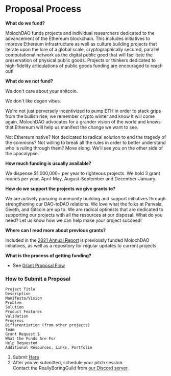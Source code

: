 # Proposal Process

**What do we fund?**

MolochDAO funds projects and individual researchers dedicated to the advancement of the Ethereum blockchain. This includes initiatives to improve Ethereum infrastructure as well as culture building projects that iterate upon the lore of a global scale, cryptographically secured, parallel computational network as the digital public good that will facilitate the preservation of physical public goods. Projects or thinkers dedicated to high-fidelity articulations of public goods funding are encouraged to reach out!

**What do we not fund?**

We don't care about your shitcoin.&#x20;

We don't like degen vibes.&#x20;

We're not just perversely incentivized to pump ETH in order to stack grips from the bullish rise; we remember crypto winter and know it will come again. MolochDAO advocates for a grander vision of the world and knows that Ethereum will help us manifest the change we want to see.&#x20;

Not Ethereum native? Not dedicated to radical solution to end the tragedy of the commons? Not willing to break all the rules in order to better understand who is ruling through them? Move along. We'll see you on the other side of the apocalypse.

**How much funding is usually available?**

We dispense $1,000,000+ per year to righteous projects. We hold 3 grant rounds per year, April-May, August-September and December-January.

**How do we support the projects we give grants to?**

We are actively pursuing community building and support initiatives through strengthening our DAO-toDAO relations. We love what the folks at Panvala, Giveth, and Gitcoin are up to. We are radical optimists that are dedicated to supporting our projects with all the resources at our disposal. What do you need? Let us know how we can help make your project succeed!

**Where can I read more about previous grants?**

Included in the [2021 Annual Report](https://molochdao.com/annual-report/) is previously funded MolochDAO initiatives, as well as a repository for regular updates to current projects.

**What is the process of getting funding?**

* See [Grant Proposal Flow](https://github.com/BorrowLucid/handbook/blob/main/grant-pipeline-procedures/how-and-when-to-put-a-proposal-on-chain/grant-proposal-flow.md)

### How to Submit a Proposal

```
Project Title
Description
Manifesto/Vision
Problem
Solution
Product Features
Validation
Progress
Differentiation (from other projects)
Team
Grant Request $
What the Funds Are For
Help Requested
Additional Resources, Links, Portfolio
```

1. Submit [Here](https://forum.daohaus.club/c/moloch-rises)
2. After you’ve submitted, schedule your pitch session.\
   Contact the ReallyBoringGuild from [our Discord server](https://discord.gg/cqEjCfdJ).

